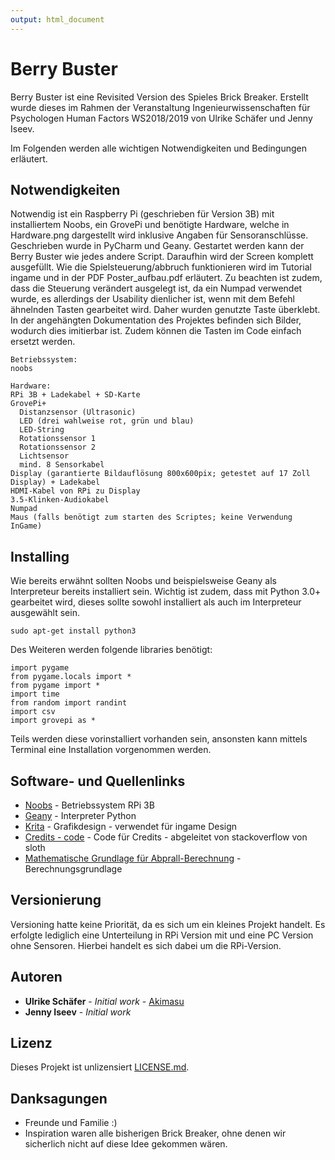 ```yaml
---
output: html_document
---
```


# Berry Buster

Berry Buster ist eine Revisited Version des Spieles Brick Breaker. Erstellt wurde dieses im Rahmen der Veranstaltung Ingenieurwissenschaften für Psychologen Human Factors WS2018/2019 von Ulrike Schäfer und Jenny Iseev.

Im Folgenden werden alle wichtigen Notwendigkeiten und Bedingungen erläutert.

## Notwendigkeiten

Notwendig ist ein Raspberry Pi (geschrieben für Version 3B) mit installiertem Noobs, ein GrovePi und benötigte Hardware, welche in Hardware.png dargestellt wird inklusive Angaben für Sensoranschlüsse.
Geschrieben wurde in PyCharm und Geany. Gestartet werden kann der Berry Buster wie jedes andere Script. Daraufhin wird der Screen komplett ausgefüllt. Wie die Spielsteuerung/abbruch funktionieren wird im Tutorial ingame und in der PDF Poster_aufbau.pdf erläutert.
Zu beachten ist zudem, dass die Steuerung verändert ausgelegt ist, da ein Numpad verwendet wurde, es allerdings der Usability dienlicher ist, wenn mit dem Befehl ähnelnden Tasten gearbeitet wird. Daher wurden genutzte Taste überklebt. In der angehängten Dokumentation des Projektes befinden sich Bilder, wodurch dies imitierbar ist. Zudem können die Tasten im Code einfach ersetzt werden.

```
Betriebssystem:
noobs

Hardware:
RPi 3B + Ladekabel + SD-Karte
GrovePi+
  Distanzsensor (Ultrasonic)
  LED (drei wahlweise rot, grün und blau)
  LED-String
  Rotationssensor 1
  Rotationssensor 2
  Lichtsensor 
  mind. 8 Sensorkabel
Display (garantierte Bildauflösung 800x600pix; getestet auf 17 Zoll Display) + Ladekabel
HDMI-Kabel von RPi zu Display 
3.5-Klinken-Audiokabel
Numpad
Maus (falls benötigt zum starten des Scriptes; keine Verwendung InGame)

```

## Installing

Wie bereits erwähnt sollten Noobs und beispielsweise Geany als Interpreteur bereits installiert sein.
Wichtig ist zudem, dass mit Python 3.0+ gearbeitet wird, dieses sollte sowohl installiert als auch im Interpreteur ausgewählt sein.
```
sudo apt-get install python3
```

Des Weiteren werden folgende libraries benötigt:

```
import pygame
from pygame.locals import *
from pygame import *
import time
from random import randint
import csv
import grovepi as *
```
Teils werden diese vorinstalliert vorhanden sein, ansonsten kann mittels Terminal eine Installation vorgenommen werden.

## Software- und Quellenlinks

* [Noobs](https://www.raspberrypi.org/downloads/noobs/) - Betriebssystem RPi 3B
* [Geany](https://www.geany.org/download) - Interpreter Python
* [Krita](https://krita.org/en/) - Grafikdesign - verwendet für ingame Design
* [Credits - code](https://stackoverflow.com/questions/36164524/python-pygame-create-end-credits-like-the-ones-at-the-end-of-a-movie?rq=1) - Code für Credits - abgeleitet von stackoverflow von sloth
* [Mathematische Grundlage für Abprall-Berechnung](https://www.youtube.com/watch?v=uuww9w2W-c0) - Berechnungsgrundlage


## Versionierung

Versioning hatte keine Priorität, da es sich um ein kleines Projekt handelt.
Es erfolgte lediglich eine Unterteilung in RPi Version mit und eine PC Version ohne Sensoren. Hierbei handelt es sich dabei um die RPi-Version. 

## Autoren

* **Ulrike Schäfer** - *Initial work* - [Akimasu](https://github.com/Akimasu)
* **Jenny Iseev** - *Initial work*

## Lizenz

Dieses Projekt ist unlizensiert [LICENSE.md](LICENSE).

## Danksagungen

* Freunde und Familie :)
* Inspiration waren alle bisherigen Brick Breaker, ohne denen wir sicherlich nicht auf diese Idee gekommen wären.

